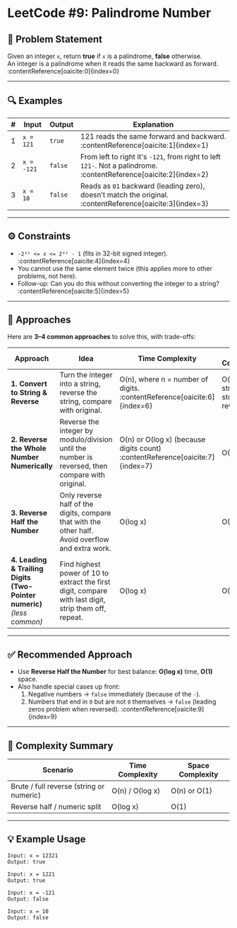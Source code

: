 # LeetCode #9: Palindrome Number

## 📝 Problem Statement  
Given an integer `x`, return **true** if `x` is a palindrome, **false** otherwise.  
An integer is a palindrome when it reads the same backward as forward. :contentReference[oaicite:0]{index=0}

---

## 🔍 Examples

| # | Input | Output | Explanation |
|---|--------|---------|-------------|
| 1 | `x = 121`   | `true`  | 121 reads the same forward and backward. :contentReference[oaicite:1]{index=1} |
| 2 | `x = -121`  | `false` | From left to right it's `-121`, from right to left `121-`. Not a palindrome. :contentReference[oaicite:2]{index=2} |
| 3 | `x = 10`    | `false` | Reads as `01` backward (leading zero), doesn’t match the original. :contentReference[oaicite:3]{index=3} |

---

## ⚙ Constraints

- `-2³¹ <= x <= 2³¹ - 1` (fits in 32-bit signed integer). :contentReference[oaicite:4]{index=4}  
- You cannot use the same element twice (this applies more to other problems, not here).  
- Follow-up: Can you do this without converting the integer to a string? :contentReference[oaicite:5]{index=5}

---

## 🚀 Approaches

Here are **3–4 common approaches** to solve this, with trade-offs:

| Approach | Idea | Time Complexity | Space Complexity | Pros / Cons |
|----------|------|------------------|-------------------|-----------------------------|
| **1. Convert to String & Reverse** | Turn the integer into a string, reverse the string, compare with original. | O(n), where n = number of digits. :contentReference[oaicite:6]{index=6} | O(n) (for string storage & reverse) | ✅ Easy to write; ❌ Uses extra space; string operations. |
| **2. Reverse the Whole Number Numerically** | Reverse the integer by modulo/division until the number is reversed, then compare with original. | O(n) or O(log x) (because digits count) :contentReference[oaicite:7]{index=7} | O(1) | ✅ No strings; simple logic; possible overflow in some languages if reversed exceeds integer limits. |
| **3. Reverse Half the Number** | Only reverse half of the digits, compare that with the other half. Avoid overflow and extra work. | O(log x) | O(1) | ✅ More optimal; handles odd/even digit lengths; covers edge cases well. :contentReference[oaicite:8]{index=8} |
| **4. Leading & Trailing Digits (Two-Pointer numeric)** *(less common)* | Find highest power of 10 to extract the first digit, compare with last digit, strip them off, repeat. | O(log x) | O(1) | ✅ Good for understanding; slightly more complex to implement. |

---

## ✅ Recommended Approach

- Use **Reverse Half the Number** for best balance: **O(log x)** time, **O(1)** space.  
- Also handle special cases up front:
  1. Negative numbers → `false` immediately (because of the `-`).  
  2. Numbers that end in `0` but are not `0` themselves → `false` (leading zeros problem when reversed). :contentReference[oaicite:9]{index=9}

---

## 🧮 Complexity Summary

| Scenario | Time Complexity | Space Complexity |
|----------|------------------|-------------------|
| Brute / full reverse (string or numeric) | O(n) / O(log x) | O(n) or O(1) |
| Reverse half / numeric split | O(log x) | O(1) |

---

## 💡 Example Usage

```text
Input: x = 12321  
Output: true  

Input: x = 1221  
Output: true  

Input: x = -121  
Output: false  

Input: x = 10  
Output: false  
